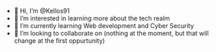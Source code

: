 - 👋 Hi, I’m @Kellos91
- 👀 I’m interested in learning more about the tech realm
- 🌱 I’m currently learning Web development and Cyber Security
- 💞️ I’m looking to collaborate on (nothing at the moment, but that will change at the first oppurtunity)

<!---
Kellos91/Kellos91 is a ✨ special ✨ repository because its `README.md` (this file) appears on your GitHub profile.
You can click the Preview link to take a look at your changes.
--->
